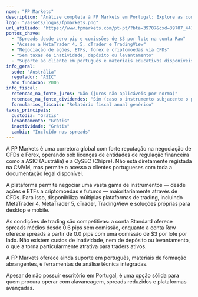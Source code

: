 ```yaml
---
nome: "FP Markets"
description: "Análise completa à FP Markets em Portugal: Explore as condições de trading em CFDs e Forex, a regulação internacional, o suporte em português e descubra se esta corretora se adequa ao seu perfil de investimento."
logo: "/assets/logos/fpmarkets.png"
url_afiliado: "https://www.fpmarkets.com/pt-pt/?bta=39707&cxd=39707_441401&redir=stv"
pontos_chave:
  - "Spreads desde zero pip e comissões de $3 por lote na conta Raw"
  - "Acesso a MetaTrader 4, 5, cTrader e TradingView"
  - "Negociação de ações, ETFs, forex e criptomoedas via CFDs"
  - "Sem taxas de inatividade, depósito ou levantamento"
  - "Suporte ao cliente em português e materiais educativos disponíveis"
info_geral:
  sede: "Austrália"
  regulador: "ASIC"
  ano_fundacao: 2005
info_fiscal:
  retencao_na_fonte_juros: "Não (juros não aplicáveis por norma)"
  retencao_na_fonte_dividendos: "Sim (caso o instrumento subjacente o preveja)"
  formularios_fiscais: "Relatório fiscal anual genérico"
taxas_principais:
  custodia: "Grátis"
  levantamento: "Grátis"
  inactividade: "Grátis"
  cambio: "Incluído nos spreads"
---
```

A FP Markets é uma corretora global com forte reputação na negociação de CFDs e Forex, operando sob licenças de entidades de regulação financeira como a ASIC (Austrália) e a CySEC (Chipre). Não está diretamente registada na CMVM, mas permite o acesso a clientes portugueses com toda a documentação legal disponível.

A plataforma permite negociar uma vasta gama de instrumentos — desde ações e ETFs a criptomoedas e futuros — maioritariamente através de CFDs. Para isso, disponibiliza múltiplas plataformas de trading, incluindo MetaTrader 4, MetaTrader 5, cTrader, TradingView e soluções próprias para desktop e mobile.

As condições de trading são competitivas: a conta Standard oferece spreads médios desde 0.6 pips sem comissão, enquanto a conta Raw oferece spreads a partir de 0.0 pips com uma comissão de $3 por lote por lado. Não existem custos de inatividade, nem de depósito ou levantamento, o que a torna particularmente atrativa para traders ativos.

A FP Markets oferece ainda suporte em português, materiais de formação abrangentes, e ferramentas de análise técnica integradas.

Apesar de não possuir escritório em Portugal, é uma opção sólida para quem procura operar com alavancagem, spreads reduzidos e plataformas avançadas.
